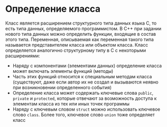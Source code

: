 # Определение класса
Класс является расширением структурного типа данных языка C, то есть типа данных, определяемого программистом. В C++ при задании нового типа данных можно определить функции, входящие в состав этого типа. Переменная, описываемая как переменная такого типа называется представителем класса или объектом класса.
Класс определяется аналогично структурному типу в C с некоторыми расширениями:
- Наряду с компонентами (элементами данных) определение класса может включать элементы функций (методы)
- Часть этих функций относится к специальным методам класса (существуют, даже если автор их не создал и вызываются неявно при возникновении определенного события)
- Определение класса может содержать ключевые слова `public`, `private` и `protected`, которые отвечают за возможность доступа к элементам класса из тех или иных точек программы
- Наряду с ключевым словом `struct` можно использовать ключевое слово `class`. Более того, ключевое слово `union` тоже определяет класс
